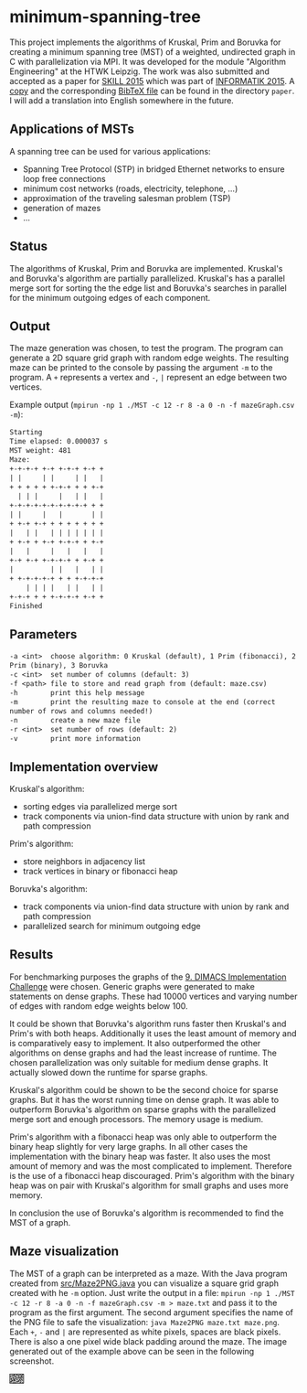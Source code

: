 minimum-spanning-tree
=====================

This project implements the algorithms of Kruskal, Prim and Boruvka for creating a minimum spanning tree (MST) of a weighted, undirected graph in C with parallelization via MPI. It was developed for the module "Algorithm Engineering" at the HTWK Leipzig. The work was also submitted and accepted as a paper for [SKILL 2015](http://skill.informatik.uni-leipzig.de/blog/historie/skill2015/) which was part of [INFORMATIK 2015](http://www.informatik2015.de/). A [copy](paper/paper-german.pdf) and the corresponding [BibTeX file](paper/Jahne15.bib) can be found in the directory `paper`. I will add a translation into English somewhere in the future.

Applications of MSTs
--------------------

A spanning tree can be used for various applications:
- Spanning Tree Protocol (STP) in bridged Ethernet networks to ensure loop free connections
- minimum cost networks (roads, electricity, telephone, ...)
- approximation of the traveling salesman problem (TSP)
- generation of mazes
- ...

Status
------

The algorithms of Kruskal, Prim and Boruvka are implemented. Kruskal's and Boruvka's algorithm are partially parallelized. Kruskal's has a parallel merge sort for sorting the the edge list and Boruvka's searches in parallel for the minimum outgoing edges of each component.

Output
------

The maze generation was chosen, to test the program. The program can generate a 2D square grid graph with random edge weights. The resulting maze can be printed to the console by passing the argument `-m` to the program. A `+` represents a vertex and `-`, `|` represent an edge between two vertices.

Example output (`mpirun -np 1 ./MST -c 12 -r 8 -a 0 -n -f mazeGraph.csv -m`):
```
Starting
Time elapsed: 0.000037 s
MST weight: 481
Maze:
+-+-+-+ +-+ +-+-+ +-+ +
| |     | |     | |   |
+ + + + + +-+-+ + + +-+
  | | |     |   | |   |
+-+-+-+-+-+-+-+-+-+ + +
| |     |   |       | |
+ +-+ +-+ + + + + + + +
|   | |   | | | | | | |
+ +-+ + +-+ +-+-+ + +-+
|   |     |   |   |   |
+-+ +-+ +-+-+-+ + +-+ +
|         | |   |   | |
+ +-+-+-+-+ + + +-+-+-+
    | | | |   | |   | |
+-+-+ + + +-+-+-+ +-+ +
Finished
```

Parameters
----------

```
-a <int>  choose algorithm: 0 Kruskal (default), 1 Prim (fibonacci), 2 Prim (binary), 3 Boruvka
-c <int>  set number of columns (default: 3)
-f <path> file to store and read graph from (default: maze.csv)
-h        print this help message
-m        print the resulting maze to console at the end (correct number of rows and columns needed!)
-n        create a new maze file
-r <int>  set number of rows (default: 2)
-v        print more information
```

Implementation overview
-----------------------

Kruskal's algorithm:
- sorting edges via parallelized merge sort
- track components via union-find data structure with union by rank and path compression

Prim's algorithm:
- store neighbors in adjacency list
- track vertices in binary or fibonacci heap

Boruvka's algorithm:
- track components via union-find data structure with union by rank and path compression
- parallelized search for minimum outgoing edge

Results
-------

For benchmarking purposes the graphs of the [9. DIMACS Implementation Challenge](http://www.dis.uniroma1.it/challenge9/download.shtml) were chosen. Generic graphs were generated to make statements on dense graphs. These had 10000 vertices and varying number of edges with random edge weights below 100.

It could be shown that Boruvka's algorithm runs faster then Kruskal's and Prim's with both heaps. Additionally it uses the least amount of memory and is comparatively easy to implement. It also outperformed the other algorithms on dense graphs and had the least increase of runtime. The chosen parallelization was only suitable for medium dense graphs. It actually slowed down the runtime for sparse graphs.

Kruskal's algorithm could be shown to be the second choice for sparse graphs. But it has the worst running time on dense graph. It was able to outperform Boruvka's algorithm on sparse graphs with the parallelized merge sort and enough processors. The memory usage is medium.

Prim's algorithm with a fibonacci heap was only able to outperform the binary heap slightly for very large graphs. In all other cases the implementation with the binary heap was faster. It also uses the most amount of memory and was the most complicated to implement. Therefore is the use of a fibonacci heap discouraged. Prim's algorithm with the binary heap was on pair with Kruskal's algorithm for small graphs and uses more memory.

In conclusion the use of Boruvka's algorithm is recommended to find the MST of a graph.

Maze visualization
------------------

The MST of a graph can be interpreted as a maze. With the Java program created from [src/Maze2PNG.java](src/Maze2PNG.java) you can visualize a square grid graph created with he `-m` option. Just write the output in a file: `mpirun -np 1 ./MST -c 12 -r 8 -a 0 -n -f mazeGraph.csv -m > maze.txt` and pass it to the program as the first argument. The second argument specifies the name of the PNG file to safe the visualization: `java Maze2PNG maze.txt maze.png`. Each `+`, `-` and `|` are represented as white pixels, spaces are black pixels. There is also a one pixel wide black padding around the maze. The image generated out of the example above can be seen in the following screenshot.

![maze.png](maze.png)